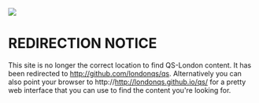 ![ ](https://github.com/ksnyde/qs/raw/master/assets/qs-london.png)

# REDIRECTION NOTICE

This site is no longer the correct location to find QS-London content. It has been redirected to http://github.com/londonqs/qs. Alternatively you can also point your browser to http://http://londonqs.github.io/qs/ for a pretty web interface that you can use to find the content you're looking for.